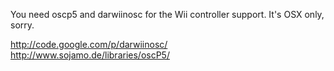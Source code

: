 You need oscp5 and darwiinosc for the Wii controller support.  It's OSX only, sorry.

http://code.google.com/p/darwiinosc/
http://www.sojamo.de/libraries/oscP5/


